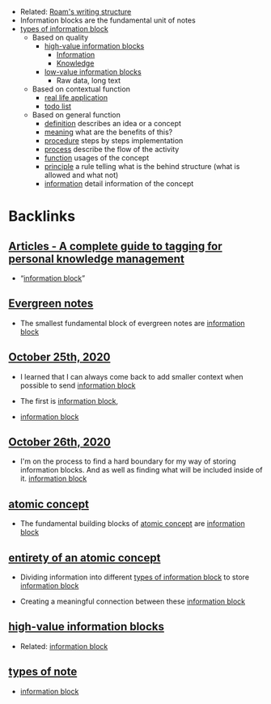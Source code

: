 - Related: [Roam's writing structure](<Roam's writing structure.md>)
- Information blocks are the fundamental unit of notes
- [types of information block](<types of information block.md>)
    - Based on quality
        - [high-value information blocks](<high-value information blocks.md>)
            - [Information](<Information.md>)
            - [Knowledge](<Knowledge.md>)
        - [low-value information blocks](<low-value information blocks.md>)
            - Raw data, long text
    - Based on contextual function
        - [real life application](<real life application.md>)
        - [todo list](<todo list.md>)
    - Based on general function
        - [definition](<definition.md>) describes an idea or a concept
        - [meaning](<meaning.md>) what are the benefits of this?
        - [procedure](<procedure.md>) steps by steps implementation
        - [process](<process.md>) describe the flow of the activity
        - [function](<function.md>) usages of the concept
        - [principle](<principle.md>) a rule telling what is the behind structure (what is allowed and what not)
        - [information](<information.md>) detail information of the concept

# Backlinks
## [Articles - A complete guide to tagging for personal knowledge management](<Articles - A complete guide to tagging for personal knowledge management.md>)
- “[information block](<information block.md>)”

## [Evergreen notes](<Evergreen notes.md>)
- The smallest fundamental block of evergreen notes are [information block](<information block.md>)

## [October 25th, 2020](<October 25th, 2020.md>)
- I learned that I can always come back to add smaller context when possible to send [information block](<information block.md>)

- The first is [information block](<information block.md>),

- [information block](<information block.md>)

## [October 26th, 2020](<October 26th, 2020.md>)
- I'm on the process to find a hard boundary for my way of storing information blocks. And as well as finding what will be included inside of it. [information block](<information block.md>)

## [atomic concept](<atomic concept.md>)
- The fundamental building blocks of [atomic concept](<atomic concept.md>) are [information block](<information block.md>)

## [entirety of an atomic concept](<entirety of an atomic concept.md>)
- Dividing information into different [types of information block](<types of information block.md>) to store [information block](<information block.md>)

- Creating a meaningful connection between these [information block](<information block.md>)

## [high-value information blocks](<high-value information blocks.md>)
- Related: [information block](<information block.md>)

## [types of note](<types of note.md>)
- [information block](<information block.md>)

